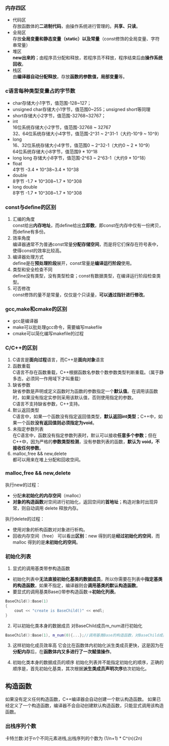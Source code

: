 ### 内存四区
- 代码区  
存放函数体的**二进制代码**，由操作系统进行管理的。**共享、只读**。
- 全局区  
存放**全局变量和静态变量（static）以及常量**（const修饰的全局变量、字符串常量）
- 堆区  
**new出来的**；由程序员分配和释放，若程序员不释放，程序结束后由**操作系统回收**。
- 栈区  
由**编译器自动分配释放**，存放**函数的参数值，局部变量**等。

### c语言每种类型变量占的字节数
- char存储大小1字节，值范围-128~127；
- unsigned char存储大小1字节，值范围0~255；unsigned short等同理
- short存储大小2字节，值范围-32768~32767；
- int  
16位系统存储大小2字节，值范围-32768 ~ 32767  
32、64位系统存储大小4字节，值范围-2^31 ~ 2^31-1（大约-10^9 ~ 10^9）
- long  
16、32位系统存储大小4字节，值范围0 ~ 2^32-1（大约0 ~ 2 * 10^9）  
64位系统存储大小8字节，值范围9 * 10^18
- long long
存储大小8字节，值范围-2^63 ~ 2^63-1（大约9 * 10^18）
- float  
4字节  -3.4 * 10^38~3.4 * 10^38 
- double  
8字节  -1.7 * 10^308~1.7 * 10^308
- long double  
8字节  -1.7 * 10^308~1.7 * 10^308
### const与define的区别
1. 汇编的角度  
const给出**内存地址**，而define给出**立即数**，即const在内存中仅有一份拷贝，而define有多份。
2. 效率角度  
编译器通常不为普通const常量**分配存储空间**，⽽是将它们保存在符号表中，使得const的效率比较高。
3. 编译器处理方式  
define是在**预处理阶段**展开，const常量是**编译运行阶段**使用。
4. 类型和安全检查不同  
define没有类型，没有类型检查；const有数据类型，在编译运行阶段检查类型。
5. 可否修改  
const修饰的量不是常量，仅仅是个只读量，**可以通过指针进行修改**。

### gcc,make和cmake的区别
- gcc是编译器
- make可以批处理gcc命令，需要编写makefile
- cmake可以简化编写makefile的过程

### C/C++的区别
1. C语言是**面向过程**语言，⽽C++是**面向对象**语言
2. 函数重载  
C语言不存在函数重载，C++根据函数名参数个数参数类型判断重载。（属于静多态，必须同一作用域下才叫重载）
3. 缺省参数  
缺省参数是声明或定义函数时为函数的参数指定一个**默认值**。在调用该函数时，如果没有指定实参则采用该默认值，否则使⽤指定的参数。  
C语言不支持缺省参数，C++支持。
4. 默认返回类型  
C语言中，如果⼀个函数没有指定返回值类型，**默认返回int类型**；C++中，如果⼀个函数**没有返回值则必须指定为void**。
5. 未指定参数列表  
在C语言中，函数没有指定参数列表时，默认可以接收**任意多个参数**；但在C++中，因为严格的**参数类型检测**，没有参数列表的函数，**默认为 void，不接收任何参数**。
6. malloc,free && new,delete  
都可以用来在堆上分配和回收空间。  

### malloc,free && new,delete 
执行new的过程：
- 分配**未初始化的内存空间**（malloc）
- **对象的构造函数**对空间进行初始化，返回空间的**首地址**；构造对象时出现异常，则自动调用 delete 释放内存。

执行delete的过程：
- 使用对象的析构函数对对象进行析构。
- 回收内存空间（free）
可以看出**区别**：new 得到的是**经过初始化的空间**，⽽ malloc 得到的是**未初始化的空间**。
### 初始化列表
1. 显式的调用基类带参构造函数
- 初始化列表中**无法直接初始化基类的数据成员**，所以你需要在列表中**指定基类的构造函数**，如果不指定，编译器则会**调用基类的默认构造函数**。
- 要显式的调用基类Base()带参构造函数->**初始化列表**。
```C++
BaseChild():Base(1)
{
    cout << "create is BaseChild()" << endl;
}
```
2. 可以初始化类本身的数据成员
对BaseChild成员m_num进行初始化
```C++
BaseChild():Base(1), m_num(0){...};//调用基类Base的构造函数，对BaseChild成员m_num进行初始化
```
3. 这样初始化成员效率高
它会比在函数体内初始化派生类成员更快，这是因为在**分配内存**后，在**函数体内又多进行了一次赋值操作**。

4. 初始化类本身的数据成员的顺序
初始化列表并不能指定初始化的顺序，正确的顺序是，首先初始化基类，其次根据**派生类成员声明次序**依次初始化。

## 构造函数
如果没有定义任何构造函数，C++编译器会自动创建一个默认构造函数。
如果已经定义了一个构造函数，编译器不会自动创建默认构造函数，只能显式调用该构造函数。

### 出栈序列个数
卡特兰数:对于n个不同元素进栈,出栈序列的个数为 (1/n+1) * C^(n)(2n) 
